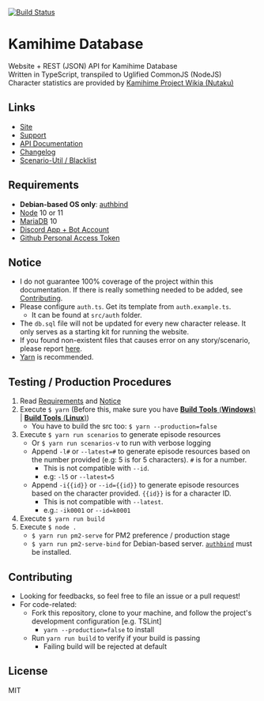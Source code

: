 [![Build Status](https://travis-ci.org/gazmull/kamihime-database.svg?branch=master)](https://travis-ci.org/gazmull/kamihime-database)
# Kamihime Database
Website + REST (JSON) API for Kamihime Database
<br> Written in TypeScript, transpiled to Uglified CommonJS (NodeJS)
<br> Character statistics are provided by [Kamihime Project Wikia (Nutaku)](https://kamihime-project.wikia.com)

## Links
- [Site](http://kamihimedb.thegzm.space)
- [Support](http://support.thegzm.space)
- [API Documentation](https://gazmull.github.io/kamihime-database)
- [Changelog](/CHANGELOG.md)
- [Scenario-Util / Blacklist](https://gist.github.com/gazmull/45cd187e4a476795bcef630a8018e1a6)

## Requirements
- **Debian-based OS only**: [authbind](https://sites.google.com/site/mytechnicalcollection/utility/authbind)
- [Node](https://nodejs.org) 10 or 11
- [MariaDB](https://mariadb.org) 10
- [Discord App + Bot Account](https://discordapp.com/developers/applications/me)
- [Github Personal Access Token](https://github.com/settings/tokens)

## Notice
- I do not guarantee 100% coverage of the project within this documentation. If there is really something needed to be added, see [Contributing](#Contributing).
- Please configure `auth.ts`. Get its template from `auth.example.ts`.
  - It can be found at `src/auth` folder.
- The `db.sql` file will not be updated for every new character release. It only serves as a starting kit for running the website.
- If you found non-existent files that causes error on any story/scenario, please report [here](https://gist.github.com/gazmull/45cd187e4a476795bcef630a8018e1a6).
- [Yarn](https://yarnpkg.com/en/docs/getting-started) is recommended.

## Testing / Production Procedures
1. Read [Requirements](#Requirements) and [Notice](#Notice)
2. Execute `$ yarn` (Before this, make sure you have [**Build Tools** (**Windows**)](https://github.com/felixrieseberg/windows-build-tools) | [**Build Tools** (**Linux**)](https://superuser.com/questions/352000/whats-a-good-way-to-install-build-essentials-all-common-useful-commands-on))
    - You have to build the src too: `$ yarn --production=false`
3. Execute `$ yarn run scenarios` to generate episode resources
    - Or `$ yarn run scenarios-v` to run with verbose logging
    - Append `-l#` or `--latest=#` to generate episode resources based on the number provided (e.g: 5 is for 5 characters). `#` is for a number.
        - This is not compatible with `--id`.
        - e.g: `-l5` or `--latest=5`
    - Append `-i{{id}}` or `--id={{id}}` to generate episode resources based on the character provided. `{{id}}` is for a character ID.
        - This is not compatible with `--latest`.
        - e.g.: `-ik0001` or `--id=k0001`
4. Execute `$ yarn run build`
5. Execute `$ node .`
    - `$ yarn run pm2-serve` for PM2 preference / production stage
    - `$ yarn run pm2-serve-bind` for Debian-based server. [`authbind`](#Requirements) must be installed.

## Contributing
- Looking for feedbacks, so feel free to file an issue or a pull request!
- For code-related:
  - Fork this repository, clone to your machine, and follow the project's development configuration [e.g. TSLint]
    - `yarn --production=false` to install
  - Run `yarn run build` to verify if your build is passing
    - Failing build will be rejected at default

## License
MIT
